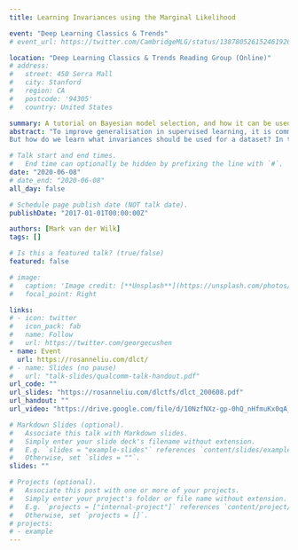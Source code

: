 ```yaml
---
title: Learning Invariances using the Marginal Likelihood

event: "Deep Learning Classics & Trends"
# event_url: https://twitter.com/CambridgeMLG/status/1387805261524619265

location: "Deep Learning Classics & Trends Reading Group (Online)"
# address:
#   street: 450 Serra Mall
#   city: Stanford
#   region: CA
#   postcode: '94305'
#   country: United States

summary: A tutorial on Bayesian model selection, and how it can be used to learn invariances using backprop.
abstract: "To improve generalisation in supervised learning, it is common to encourage invariance in the solution, i.e. keeping the output relatively constant to irrelevant transformations of the input. Many techniques can be seen as introducing invariance, such as data augmentation, convolutional structure, or more general group structure. 
But how do we learn what invariances should be used for a dataset? In this talk, we will discuss why the usual training loss is not the right objective function. We instead use the marginal likelihood as suggested by Bayesian inference, and develop a procedure which learns a useful invariance through gradient-based optimisation. Our model learns to be invariant to perturbations that are commonly hand-crafted in data augmentation, and learns very different perturbations depending on the dataset. We finish by speculating on how procedures like these can help automate the creation of network architectures."

# Talk start and end times.
#   End time can optionally be hidden by prefixing the line with `#`.
date: "2020-06-08"
# date_end: "2020-06-08"
all_day: false

# Schedule page publish date (NOT talk date).
publishDate: "2017-01-01T00:00:00Z"

authors: [Mark van der Wilk]
tags: []

# Is this a featured talk? (true/false)
featured: false

# image:
#   caption: 'Image credit: [**Unsplash**](https://unsplash.com/photos/bzdhc5b3Bxs)'
#   focal_point: Right

links:
# - icon: twitter
#   icon_pack: fab
#   name: Follow
#   url: https://twitter.com/georgecushen
- name: Event
  url: https://rosanneliu.com/dlct/
# - name: Slides (no pause)
#   url: "talk-slides/qualcomm-talk-handout.pdf"
url_code: ""
url_slides: "https://rosanneliu.com/dlctfs/dlct_200608.pdf"
url_handout: ""
url_video: "https://drive.google.com/file/d/10NzfNXz-gp-0hQ_nHfmuKx0qA_t1I83A/view?usp=sharing"

# Markdown Slides (optional).
#   Associate this talk with Markdown slides.
#   Simply enter your slide deck's filename without extension.
#   E.g. `slides = "example-slides"` references `content/slides/example-slides.md`.
#   Otherwise, set `slides = ""`.
slides: ""

# Projects (optional).
#   Associate this post with one or more of your projects.
#   Simply enter your project's folder or file name without extension.
#   E.g. `projects = ["internal-project"]` references `content/project/deep-learning/index.md`.
#   Otherwise, set `projects = []`.
# projects:
# - example
---
```


